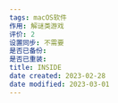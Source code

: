 ```yaml
---
tags: macOS软件
作用: 解谜类游戏
评价: 2
设置同步: 不需要
是否已备份:
是否已重装:
title: INSIDE
date created: 2023-02-28
date modified: 2023-03-01
---
```

